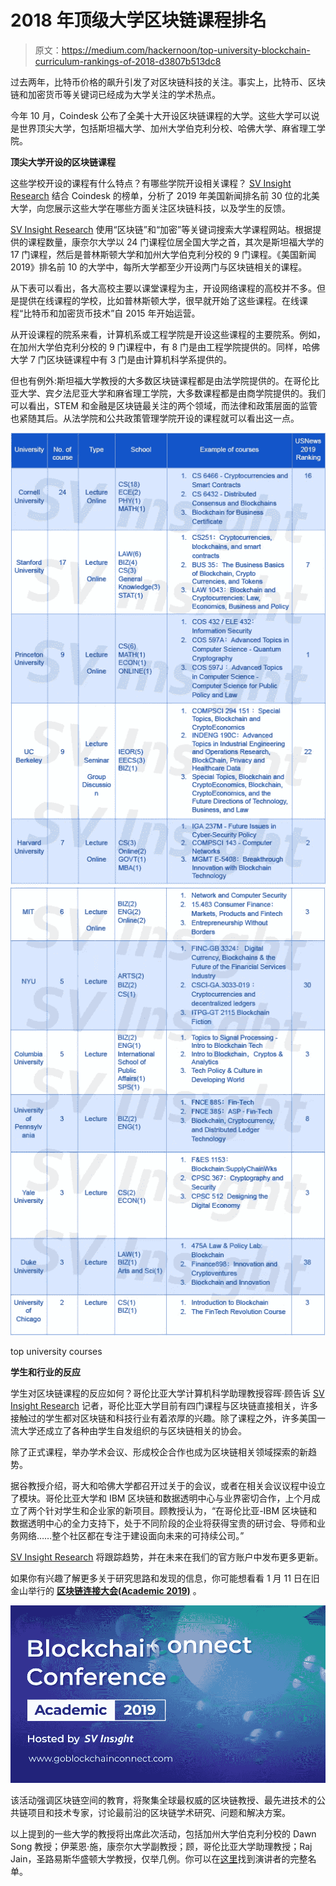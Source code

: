 # 2018 年顶级大学区块链课程排名

> 原文：<https://medium.com/hackernoon/top-university-blockchain-curriculum-rankings-of-2018-d3807b513dc8>

过去两年，比特币价格的飙升引发了对区块链科技的关注。事实上，比特币、区块链和加密货币等关键词已经成为大学关注的学术热点。

今年 10 月，Coindesk 公布了全美十大开设区块链课程的大学。这些大学可以说是世界顶尖大学，包括斯坦福大学、加州大学伯克利分校、哈佛大学、麻省理工学院。

**顶尖大学开设的区块链课程**

这些学校开设的课程有什么特点？有哪些学院开设相关课程？ [SV Insight Research](https://www.us.svinsight.com/) 结合 Coindesk 的榜单，分析了 2019 年美国新闻排名前 30 位的北美大学，向您展示这些大学在哪些方面关注区块链科技，以及学生的反馈。

[SV Insight Research](https://www.us.svinsight.com/) 使用“区块链”和“加密”等关键词搜索大学课程网站。根据提供的课程数量，康奈尔大学以 24 门课程位居全国大学之首，其次是斯坦福大学的 17 门课程，然后是普林斯顿大学和加州大学伯克利分校的 9 门课程。《美国新闻 2019》排名前 10 的大学中，每所大学都至少开设两门与区块链相关的课程。

从下表可以看出，各大高校主要以课堂课程为主，开设网络课程的高校并不多。但是提供在线课程的学校，比如普林斯顿大学，很早就开始了这些课程。在线课程“比特币和加密货币技术”自 2015 年开始运营。

从开设课程的院系来看，计算机系或工程学院是开设这些课程的主要院系。例如，在加州大学伯克利分校的 9 门课程中，有 8 门是由工程学院提供的。同样，哈佛大学 7 门区块链课程中有 3 门是由计算机科学系提供的。

但也有例外:斯坦福大学教授的大多数区块链课程都是由法学院提供的。在哥伦比亚大学、宾夕法尼亚大学和麻省理工学院，大多数课程都是由商学院提供的。我们可以看出，STEM 和金融是区块链最关注的两个领域，而法律和政策层面的监管也紧随其后。从法学院和公共政策管理学院开设的课程就可以看出这一点。

![](img/f9442b2d0ac236a9e5aec41d1103717a.png)![](img/93fa5dfd079576e282282164ae23608f.png)

top university courses

**学生和行业的反应**

学生对区块链课程的反应如何？哥伦比亚大学计算机科学助理教授容晖·顾告诉 [SV Insight Research](https://www.us.svinsight.com/) 记者，哥伦比亚大学目前有四门课程与区块链直接相关，许多接触过的学生都对区块链和科技行业有着浓厚的兴趣。除了课程之外，许多美国一流大学还成立了各种由学生自发组织的与区块链相关的协会。

除了正式课程，举办学术会议、形成校企合作也成为区块链相关领域探索的新趋势。

据谷教授介绍，哥大和哈佛大学都召开过关于的会议，或者在相关会议议程中设立了模块。哥伦比亚大学和 IBM 区块链和数据透明中心与业界密切合作，上个月成立了两个针对学生和企业家的新项目。顾教授认为，“在哥伦比亚-IBM 区块链和数据透明中心的全力支持下，处于不同阶段的企业将获得宝贵的研讨会、导师和业务网络……整个社区都在专注于建设面向未来的可持续公司。”

[SV Insight Research](https://www.us.svinsight.com/) 将跟踪趋势，并在未来在我们的官方账户中发布更多更新。

如果你有兴趣了解更多关于研究思路和发现的信息，你可能想看看 1 月 11 日在旧金山举行的 [**区块链连接大会(Academic 2019)**](http://www.goblockchainconnect.com) 。

![](img/9b3b3bff36e750ef08e8082cd0aefea5.png)

该活动强调区块链空间的教育，将聚集全球最权威的区块链教授、最先进技术的公共链项目和技术专家，讨论最前沿的区块链学术研究、问题和解决方案。

以上提到的一些大学的教授将出席此次活动，包括加州大学伯克利分校的 Dawn Song 教授；伊莱恩·施，康奈尔大学副教授；顾，哥伦比亚大学助理教授；Raj Jain，圣路易斯华盛顿大学教授，仅举几例。你可以在[这里](http://www.goblockchainconnect.com)找到演讲者的完整名单。